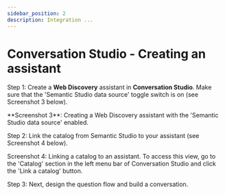 ```yaml
---
sidebar_position: 2
description: Integration ...
---
```


# Conversation Studio - Creating an assistant

Step 1: Create a **Web Discovery** assistant in **Conversation Studio**. Make sure that the 'Semantic Studio data source' toggle switch is on (see Screenshot 3 below).

<div class="body-smaller margin-vert--lg">
**Screenshot 3**: Creating a Web Discovery assistant with the 'Semantic Studio data source' enabled.
</div>

Step 2: Link the catalog from Semantic Studio to your assistant (see Screenshot 4 below).

<div class="body-smaller margin-vert--lg">
Screenshot 4: Linking a catalog to an assistant. To access this view, go to the 'Catalog' section in the left menu bar of Conversation Studio and click the 'Link a catalog' button.
</div>

Step 3: Next, design the question flow and build a conversation.